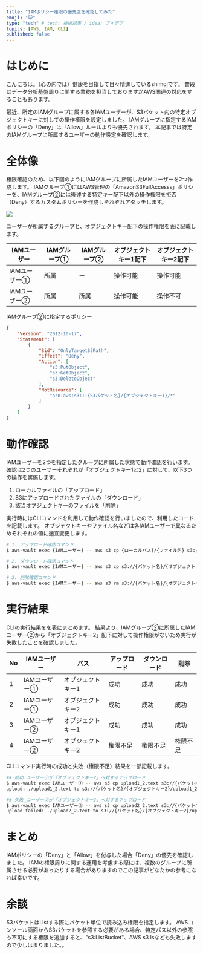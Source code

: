 ```yaml
---
title: "IAMポリシー権限の優先度を確認してみた"
emoji: "😺"
type: "tech" # tech: 技術記事 / idea: アイデア
topics: [AWS, IAM, CLI]
published: false
---
```


# はじめに
こんにちは。（心の内では）健康を目指して日々精進しているshimojです。
普段はデータ分析基盤周りに関する業務を担当しておりますがAWS関連の対応をすることもあります。

最近、所定のIAMグループに属する各IAMユーザーが、S3バケット内の特定オブジェクトキーに対しての操作権限を設定しました。
IAMグループに指定するIAMポリシーの「Deny」は「Allow」ルールよりも優先されます。
本記事では特定のIAMグループに所属するユーザーの動作設定を確認します。

# 全体像
権限確認のため、以下図のようにIAMグループに所属したIAMユーザーを2つ作成します。
IAMグループ①にはAWS管理の「AmazonS3FullAccesss」ポリシーを、IAMグループ②には後述する特定キー配下以外の操作権限を拒否（Deny）するカスタムポリシーを作成しそれぞれアタッチします。

![](https://storage.googleapis.com/zenn-user-upload/ed75555e14b0-20240505.png)

ユーザーが所属するグループと、オブジェクトキー配下の操作権限を表に記載します。

| IAMユーザー | IAMグループ① | IAMグループ② | オブジェクトキー1配下 | オブジェクトキー2配下 |
| --- | --- | --- | --- | --- |
| IAMユーザー① | 所属 | ー | 操作可能 | 操作可能 |
| IAMユーザー② | 所属 | 所属 | 操作可能 | 操作不可 |

IAMグループ②に指定するポリシー

```json
{
    "Version": "2012-10-17",
    "Statement": [
        {
            "Sid": "OnlyTargetS3Path",
            "Effect": "Deny",
            "Action": [
                "s3:PutObject",
                "s3:GetObject",
                "s3:DeleteObject"
            ],
            "NotResource": [
                "arn:aws:s3:::{S3バケット名}/{オブジェクトキー1}/*"
            ]
        }
    ]
}
```

# 動作確認
IAMユーザーを2つを指定したグループに所属した状態で動作確認を行います。
確認は2つのユーザーそれぞれが「オブジェクトキー1と2」に対して、以下3つの操作を実施します。

1. ローカルファイルの「アップロード」
2. S3にアップロードされたファイルの「ダウンロード」
3. 該当オブジェクトキーのファイルを「削除」

実行時にはCLIコマンドを利用して動作確認を行いましたので、利用したコードを記載します。
オブジェクトキーやファイル名などは各IAMユーザーで異なるためそれぞれの値に適宜変更します。


```sh
# 1. アップロード確認コマンド
$ aws-vault exec {IAMユーザー} -- aws s3 cp {ローカルパス}/{ファイル名} s3://{バケット名}/{オブジェクトキー}/

# 2. ダウンロード確認コマンド
$ aws-vault exec {IAMユーザー} -- aws s3 cp s3://{バケット名}/{オブジェクトキー}/{ファイル名} {ローカルパス}/{ファイル名}

# 3. 削除確認コマンド
$ aws-vault exec {IAMユーザー} -- aws s3 rm s3://{バケット名}/{オブジェクトキー}/{ファイル名}
```

# 実行結果
CLIの実行結果をを表にまとめます。
結果より、IAMグループ②に所属したIAMユーザー②から「オブジェクトキー2」配下に対して操作権限がないため実行が失敗したことを確認しました。

| No | IAMユーザー | パス | アップロード | ダウンロード | 削除 |
| --- | --- | --- | --- | --- | --- |
| 1 | IAMユーザー① | オブジェクトキー1 | 成功 | 成功 | 成功 |
| 2 | IAMユーザー① | オブジェクトキー2 | 成功 | 成功 | 成功 |
| 3 | IAMユーザー② | オブジェクトキー1 | 成功 | 成功 | 成功 |
| 4 | IAMユーザー② | オブジェクトキー2 | 権限不足 | 権限不足 | 権限不足 |

CLIコマンド実行時の成功と失敗（権限不足）結果を一部記載します。

```sh
## 成功_ユーザー①が「オブジェクトキー2」へ対するアップロード
$ aws-vault exec IAMユーザー① -- aws s3 cp upload1_2.text s3://{バケット名}/{オブジェクトキー2}/
upload: ./upload1_2.text to s3://{バケット名}/{オブジェクトキー2}/upload1_2.text

## 失敗_ユーザー②が「オブジェクトキー2」へ対するアップロード
$ aws-vault exec IAMユーザー② -- aws s3 cp upload2_2.text s3://{バケット名}/{オブジェクトキー2}/
upload failed: ./upload2_2.text to s3://{バケット名}/{オブジェクトキー2}/upload2_2.text An error occurred (AccessDenied) when calling the PutObject operation: Access Denied
```

# まとめ
IAMポリシーの「Deny」と「Allow」を付与した場合「Deny」の優先を確認しました。
IAMの権限周りに関する運用を考慮する際には、複数のグループに所属させる必要があったりする場合がありますのでこの記事がどなたかの参考になれば幸いです。

# 余談
S3バケットはListする際にバケット単位で読み込み権限を指定します。
AWSコンソール画面からS3バケットを参照する必要がある場合、特定パス以外の参照も不可にする権限を追加すると、"s3:ListBucket"、AWS s3 lsなども失敗しますので少しはまりました。。
